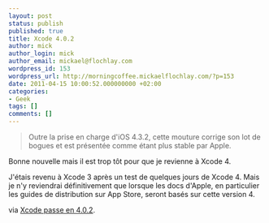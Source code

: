 ```yaml
---
layout: post
status: publish
published: true
title: Xcode 4.0.2
author: mick
author_login: mick
author_email: mickael@flochlay.com
wordpress_id: 153
wordpress_url: http://morningcoffee.mickaelflochlay.com/?p=153
date: 2011-04-15 10:00:52.000000000 +02:00
categories:
- Geek
tags: []
comments: []
---
```

<blockquote>Outre la prise en charge d'iOS 4.3.2, cette mouture corrige son lot de bogues et est présentée comme étant plus stable par Apple.</blockquote>
Bonne nouvelle mais il est trop tôt pour que je revienne à Xcode 4.

J'étais revenu à Xcode 3 après un test de quelques jours de Xcode 4. Mais je n'y reviendrai définitivement que lorsque les docs d'Apple, en particulier les guides de distribution sur App Store, seront basés sur cette version 4.

via <a href="http://www.macgeneration.com/news/voir/196432/xcode-passe-en-4.0.2">Xcode passe en 4.0.2</a>.
